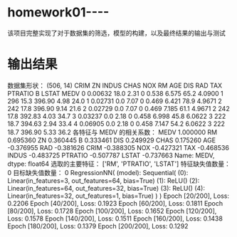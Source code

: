 # homework01----
该项目完整实现了对于数据集的筛选，模型的构建，以及最终结果的输出与测试
# 输出结果
数据集形状： (506, 14)
      CRIM    ZN  INDUS  CHAS    NOX     RM   AGE     DIS  RAD  TAX  PTRATIO       B  LSTAT  MEDV
0  0.00632  18.0   2.31     0  0.538  6.575  65.2  4.0900    1  296     15.3  396.90   4.98  24.0
1  0.02731   0.0   7.07     0  0.469  6.421  78.9  4.9671    2  242     17.8  396.90   9.14  21.6
2  0.02729   0.0   7.07     0  0.469  7.185  61.1  4.9671    2  242     17.8  392.83   4.03  34.7
3  0.03237   0.0   2.18     0  0.458  6.998  45.8  6.0622    3  222     18.7  394.63   2.94  33.4
4  0.06905   0.0   2.18     0  0.458  7.147  54.2  6.0622    3  222     18.7  396.90   5.33  36.2
各特征与 MEDV 的相关系数：
MEDV       1.000000
RM         0.695360
ZN         0.360445
B          0.333461
DIS        0.249929
CHAS       0.175260
AGE       -0.376955
RAD       -0.381626
CRIM      -0.388305
NOX       -0.427321
TAX       -0.468536
INDUS     -0.483725
PTRATIO   -0.507787
LSTAT     -0.737663
Name: MEDV, dtype: float64
选取的主要特征： ['RM', 'PTRATIO', 'LSTAT']
特征缺失值数量： 0
目标缺失值数量： 0
RegressionNN(
  (model): Sequential(
    (0): Linear(in_features=3, out_features=64, bias=True)
    (1): ReLU()
    (2): Linear(in_features=64, out_features=32, bias=True)
    (3): ReLU()
    (4): Linear(in_features=32, out_features=1, bias=True)
  )
)
Epoch [20/200], Loss: 0.2206
Epoch [40/200], Loss: 0.1923
Epoch [60/200], Loss: 0.1811
Epoch [80/200], Loss: 0.1728
Epoch [100/200], Loss: 0.1652
Epoch [120/200], Loss: 0.1578
Epoch [140/200], Loss: 0.1511
Epoch [160/200], Loss: 0.1438
Epoch [180/200], Loss: 0.1379
Epoch [200/200], Loss: 0.1292
